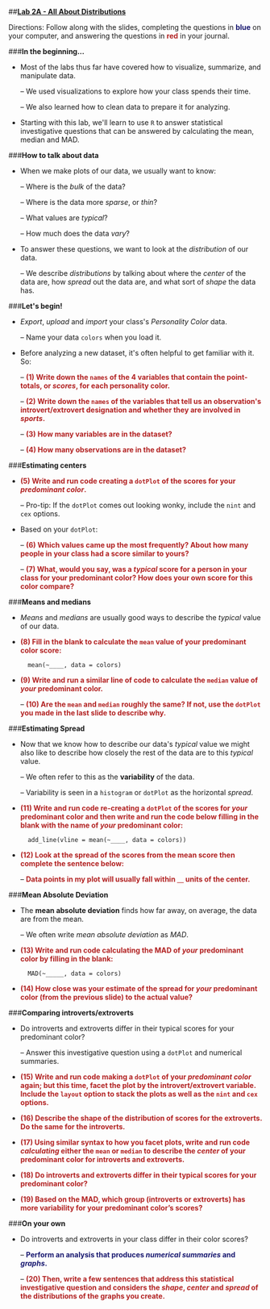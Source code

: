 ##**<u>Lab 2A - All About Distributions</u>**

Directions: Follow along with the slides, completing the questions in <span style="color:midnightblue;">**blue**</span> on your computer, and answering the questions in <span style="color:firebrick;">**red**</span> in your journal.

###**In the beginning...**
* Most of the labs thus far have covered how to visualize, summarize, and manipulate data.

    – We used visualizations to explore how your class spends their time.

    – We also learned how to clean data to prepare it for analyzing.

* Starting with this lab, we'll learn to use ```R``` to answer statistical investigative questions that can be
answered by calculating the mean, median and MAD.

###**How to talk about data**
* When we make plots of our data, we usually want to know:

    – Where is the *bulk* of the data?

    – Where is the data more *sparse*, or *thin*?

    – What values are *typical*?

    – How much does the data *vary*?

* To answer these questions, we want to look at the *distribution* of our data.

    – We describe *distributions* by talking about where the *center* of the data are, how
    *spread* out the data are, and what sort of *shape* the data has.

###**Let's begin!**
* *Export*, *upload* and *import* your class's *Personality Color* data.

    – Name your data ```colors``` when you load it.

* Before analyzing a new dataset, it's often helpful to get familiar with it. So:

    – <span style="color:firebrick;">**(1) Write down the ```names``` of the 4 variables that contain the point-totals, or
    *scores*, for each personality color.**</span>

    – <span style="color:firebrick;">**(2) Write down the ```names``` of the variables that tell us an observation's introvert/extrovert designation and whether they are involved in *sports*.**</span>

    – <span style="color:firebrick;">**(3) How many variables are in the dataset?**</span>

    – <span style="color:firebrick;">**(4) How many observations are in the dataset?**</span>

###**Estimating centers**
* <span style="color:firebrick;">**(5) Write and run code creating a ```dotPlot``` of the scores for your *predominant color*.**</span>

    – Pro-tip: If the ```dotPlot``` comes out looking wonky, include the ```nint``` and ```cex``` options. 

* Based on your ```dotPlot```:

    – <span style="color:firebrick;">**(6) Which values came up the most frequently? About how many people in your
    class had a score similar to yours?**</span>

    – <span style="color:firebrick;">**(7) What, would you say, was a *typical* score for a person in your class for your
    predominant color? How does your own score for this color compare?**</span>

###**Means and medians**

* *Means* and *medians* are usually good ways to describe the *typical* value of our data.

* <span style="color:firebrick;">**(8) Fill in the blank to calculate the ```mean``` value of your predominant color score:**</span>

        mean(~____, data = colors)

* <span style="color:firebrick;">**(9) Write and run a similar line of code to calculate the ```median``` value of *your* predominant color.**</span>

    – <span style="color:firebrick;">**(10) Are the ```mean``` and ```median``` roughly the same? If not, use the ```dotPlot``` you made
    in the last slide to describe why.**</span>

###**Estimating Spread**

* Now that we know how to describe our data's *typical* value we might also like to describe
how closely the rest of the data are to this *typical* value.

    – We often refer to this as the **variability** of the data.

    – Variability is seen in a ```histogram``` or ```dotPlot``` as the horizontal *spread*.

* <span style="color:firebrick;">**(11) Write and run code re-creating a ```dotPlot``` of the scores for *your* predominant color and then write and run the code below filling in the blank with the name of *your* predominant color:**</span>    

        add_line(vline = mean(~____, data = colors))

* <span style="color:firebrick;">**(12) Look at the spread of the scores from the mean score then complete the sentence below:**</span>

    – <span style="color:firebrick;">**Data points in my plot will usually fall within <u>&nbsp;&nbsp;&nbsp;&nbsp;</u> units of the center.**</span>

###**Mean Absolute Deviation**
* The **mean absolute deviation** finds how far away, on average, the data are from the mean.

    – We often write *mean absolute deviation* as *MAD*.

* <span style="color:firebrick;">**(13) Write and run code calculating the MAD of *your* predominant color by filling in the blank:**</span>

        MAD(~_____, data = colors)

* <span style="color:firebrick;">**(14) How close was your estimate of the spread for *your* predominant color (from the previous slide) to the actual value?**</span>

###**Comparing introverts/extroverts**
* Do introverts and extroverts differ in their typical scores for your predominant color?

    – Answer this investigative question using a ```dotPlot``` and numerical summaries.

* <span style="color:firebrick;">**(15) Write and run code making a ```dotPlot``` of your *predominant color* again; but this time, facet the plot by the introvert/extrovert variable. Include the ```layout``` option to stack the plots as well as the ```nint``` and ```cex``` options.**</span>

* <span style="color:firebrick;">**(16) Describe the shape of the distribution of scores for the extroverts. Do the same for the introverts.**</span>

* <span style="color:firebrick;">**(17) Using similar syntax to how you facet plots, write and run code *calculating* either the ```mean``` or ```median``` to describe the *center* of your predominant color for introverts and extroverts.**</span>

* <span style="color:firebrick;">**(18) Do introverts and extroverts differ in their typical scores for your predominant color?**</span>

* <span style="color:firebrick;">**(19) Based on the MAD, which group (introverts or extroverts) has more variability for your predominant color’s scores?**</span>

###**On your own**

* Do introverts and extroverts in your class differ in their color scores?

    – <span style="color:midnightblue;">**Perform an analysis that produces *numerical summaries* and *graphs*.**</span>

    – <span style="color:firebrick;">**(20) Then, write a few sentences that address this statistical investigative question and considers the *shape*, *center* and *spread* of the distributions of
    the graphs you create.**</span>